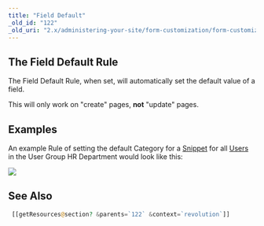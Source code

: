 ```yaml
---
title: "Field Default"
_old_id: "122"
_old_uri: "2.x/administering-your-site/form-customization/form-customization-rules/field-default"
---
```


## The Field Default Rule

The Field Default Rule, when set, will automatically set the default value of a field.

This will only work on "create" pages, **not** "update" pages.

## Examples

An example Rule of setting the default Category for a [Snippet](display/revolution20/Snippets "Snippets") for all [Users](display/revolution20/Users "Users") in the User Group HR Department would look like this:

![](download/attachments/18678093/fc-fieldDefault1.png?version=1&modificationDate=1280152835000)

## See Also

``` php
 [[getResources@section? &parents=`122` &context=`revolution`]]
 ```